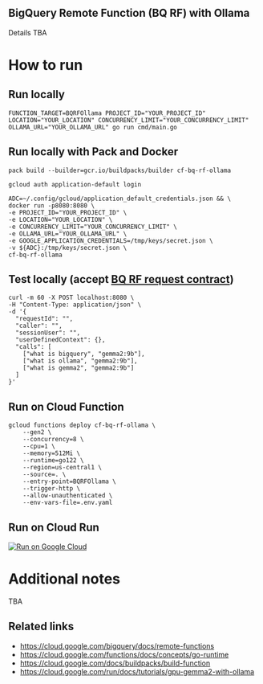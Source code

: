 BigQuery Remote Function (BQ RF) with Ollama
-----------------------------
Details TBA

# How to run
## Run locally
```
FUNCTION_TARGET=BQRFOllama PROJECT_ID="YOUR_PROJECT_ID" LOCATION="YOUR_LOCATION" CONCURRENCY_LIMIT="YOUR_CONCURRENCY_LIMIT" OLLAMA_URL="YOUR_OLLAMA_URL" go run cmd/main.go
```

## Run locally with Pack and Docker
```
pack build --builder=gcr.io/buildpacks/builder cf-bq-rf-ollama

gcloud auth application-default login

ADC=~/.config/gcloud/application_default_credentials.json && \
docker run -p8080:8080 \
-e PROJECT_ID="YOUR_PROJECT_ID" \
-e LOCATION="YOUR_LOCATION" \
-e CONCURRENCY_LIMIT="YOUR_CONCURRENCY_LIMIT" \
-e OLLAMA_URL="YOUR_OLLAMA_URL" \
-e GOOGLE_APPLICATION_CREDENTIALS=/tmp/keys/secret.json \
-v ${ADC}:/tmp/keys/secret.json \
cf-bq-rf-ollama
```

## Test locally (accept [BQ RF request contract](https://cloud.google.com/bigquery/docs/remote-functions#input_format))
```
curl -m 60 -X POST localhost:8080 \
-H "Content-Type: application/json" \
-d '{
  "requestId": "",
  "caller": "",
  "sessionUser": "",
  "userDefinedContext": {},
  "calls": [
    ["what is bigquery", "gemma2:9b"],
    ["what is ollama", "gemma2:9b"],
    ["what is gemma2", "gemma2:9b"]
  ]
}'
```

## Run on Cloud Function
```
gcloud functions deploy cf-bq-rf-ollama \
    --gen2 \
    --concurrency=8 \
    --cpu=1 \
    --memory=512Mi \
    --runtime=go122 \
    --region=us-central1 \
    --source=. \
    --entry-point=BQRFOllama \
    --trigger-http \
    --allow-unauthenticated \
    --env-vars-file=.env.yaml
```

## Run on Cloud Run
[![Run on Google Cloud](https://deploy.cloud.run/button.svg)](https://deploy.cloud.run)

# Additional notes
TBA

## Related links
* https://cloud.google.com/bigquery/docs/remote-functions
* https://cloud.google.com/functions/docs/concepts/go-runtime
* https://cloud.google.com/docs/buildpacks/build-function
* https://cloud.google.com/run/docs/tutorials/gpu-gemma2-with-ollama
